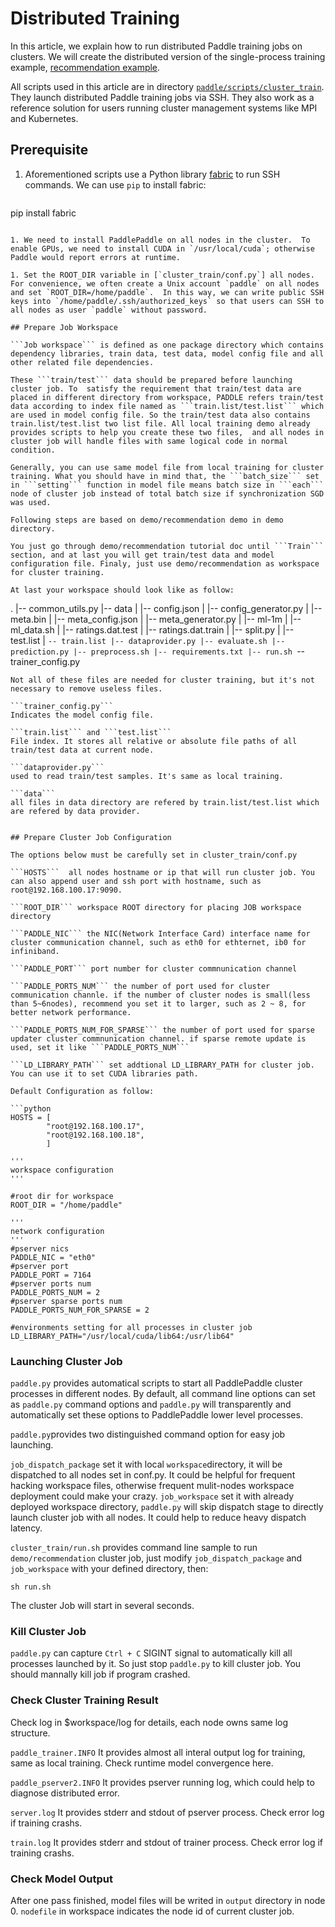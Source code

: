 # Distributed Training

In this article, we explain how to run distributed Paddle training jobs on clusters.  We will create the distributed version of the single-process training example, [recommendation example](https://github.com/baidu/Paddle/tree/develop/demo/recommendation).

All scripts used in this article are in directory [`paddle/scripts/cluster_train`](https://github.com/baidu/Paddle/tree/develop/paddle/scripts/cluster_train).  They launch distributed Paddle training jobs via SSH.  They also work as a reference solution for users running cluster management systems like MPI and Kubernetes.

## Prerequisite

1. Aforementioned scripts use a Python library [fabric](http://www.fabfile.org/) to run SSH commands.  We can use `pip` to install fabric:

   ```bash
pip install fabric
   ```

1. We need to install PaddlePaddle on all nodes in the cluster.  To enable GPUs, we need to install CUDA in `/usr/local/cuda`; otherwise Paddle would report errors at runtime.

1. Set the ROOT_DIR variable in [`cluster_train/conf.py`] all nodes.  For convenience, we often create a Unix account `paddle` on all nodes and set `ROOT_DIR=/home/paddle`.  In this way, we can write public SSH keys into `/home/paddle/.ssh/authorized_keys` so that users can SSH to all nodes as user `paddle` without password.

## Prepare Job Workspace

```Job workspace``` is defined as one package directory which contains dependency libraries, train data, test data, model config file and all other related file dependencies.

These ```train/test``` data should be prepared before launching cluster job. To  satisfy the requirement that train/test data are placed in different directory from workspace, PADDLE refers train/test data according to index file named as ```train.list/test.list``` which are used in model config file. So the train/test data also contains train.list/test.list two list file. All local training demo already provides scripts to help you create these two files,  and all nodes in cluster job will handle files with same logical code in normal condition.

Generally, you can use same model file from local training for cluster training. What you should have in mind that, the ```batch_size``` set in ```setting``` function in model file means batch size in ```each``` node of cluster job instead of total batch size if synchronization SGD was used.

Following steps are based on demo/recommendation demo in demo directory.

You just go through demo/recommendation tutorial doc until ```Train``` section, and at last you will get train/test data and model configuration file. Finaly, just use demo/recommendation as workspace for cluster training.

At last your workspace should look like as follow:
```
.
|-- common_utils.py
|-- data
|   |-- config.json
|   |-- config_generator.py
|   |-- meta.bin
|   |-- meta_config.json
|   |-- meta_generator.py
|   |-- ml-1m
|   |-- ml_data.sh
|   |-- ratings.dat.test
|   |-- ratings.dat.train
|   |-- split.py
|   |-- test.list
|   `-- train.list
|-- dataprovider.py
|-- evaluate.sh
|-- prediction.py
|-- preprocess.sh
|-- requirements.txt
|-- run.sh
`-- trainer_config.py
```
Not all of these files are needed for cluster training, but it's not necessary to remove useless files.

```trainer_config.py```
Indicates the model config file.

```train.list``` and ```test.list```
File index. It stores all relative or absolute file paths of all train/test data at current node.

```dataprovider.py```
used to read train/test samples. It's same as local training.

```data```
all files in data directory are refered by train.list/test.list which are refered by data provider.


## Prepare Cluster Job Configuration

The options below must be carefully set in cluster_train/conf.py

```HOSTS```  all nodes hostname or ip that will run cluster job. You can also append user and ssh port with hostname, such as root@192.168.100.17:9090.

```ROOT_DIR``` workspace ROOT directory for placing JOB workspace directory

```PADDLE_NIC``` the NIC(Network Interface Card) interface name for cluster communication channel, such as eth0 for ethternet, ib0 for infiniband.

```PADDLE_PORT``` port number for cluster commnunication channel

```PADDLE_PORTS_NUM``` the number of port used for cluster communication channle. if the number of cluster nodes is small(less than 5~6nodes), recommend you set it to larger, such as 2 ~ 8, for better network performance.

```PADDLE_PORTS_NUM_FOR_SPARSE``` the number of port used for sparse updater cluster commnunication channel. if sparse remote update is used, set it like ```PADDLE_PORTS_NUM```

```LD_LIBRARY_PATH``` set addtional LD_LIBRARY_PATH for cluster job. You can use it to set CUDA libraries path.

Default Configuration as follow:

```python
HOSTS = [
        "root@192.168.100.17",
        "root@192.168.100.18",
        ]

'''
workspace configuration
'''

#root dir for workspace
ROOT_DIR = "/home/paddle"

'''
network configuration
'''
#pserver nics
PADDLE_NIC = "eth0"
#pserver port
PADDLE_PORT = 7164
#pserver ports num
PADDLE_PORTS_NUM = 2
#pserver sparse ports num
PADDLE_PORTS_NUM_FOR_SPARSE = 2

#environments setting for all processes in cluster job
LD_LIBRARY_PATH="/usr/local/cuda/lib64:/usr/lib64"
```

### Launching Cluster Job
```paddle.py``` provides automatical scripts to start all PaddlePaddle cluster processes in different nodes. By default, all command line options can set as ```paddle.py``` command options and ```paddle.py``` will transparently and automatically set these options to PaddlePaddle lower level processes.

```paddle.py```provides two distinguished command option for easy job launching.

```job_dispatch_package```  set it with local ```workspace```directory, it will be dispatched to all nodes set in conf.py. It could be helpful for frequent hacking workspace files, otherwise frequent mulit-nodes workspace deployment could make your crazy.
```job_workspace```  set it with already deployed workspace directory, ```paddle.py``` will skip dispatch stage to directly launch cluster job with all nodes. It could help to reduce heavy
dispatch latency.

```cluster_train/run.sh``` provides command line sample to run ```demo/recommendation``` cluster job, just modify ```job_dispatch_package``` and ```job_workspace``` with your defined directory, then:
```
sh run.sh
```

The cluster Job will start in several seconds.

### Kill Cluster Job
```paddle.py``` can capture ```Ctrl + C``` SIGINT signal to automatically kill all processes launched by it. So just stop ```paddle.py``` to kill cluster job. You should mannally kill job if program crashed.

### Check Cluster Training Result
Check log in $workspace/log for details, each node owns same log structure.

```paddle_trainer.INFO```
It provides almost all interal output log for training,  same as local training. Check runtime model convergence here.

```paddle_pserver2.INFO```
It provides pserver running log, which could help to diagnose distributed error.

```server.log```
It provides stderr and stdout of pserver process. Check error log if training crashs.

```train.log```
It provides stderr and stdout of trainer process. Check error log if training crashs.

### Check Model Output
After one pass finished, model files will be writed in ```output``` directory in node 0.
```nodefile``` in workspace indicates the node id of current cluster job.
